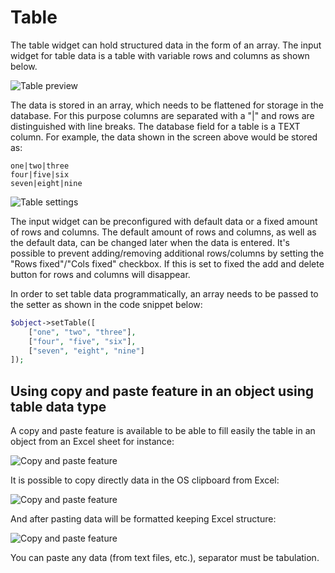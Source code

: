 # Table

The table widget can hold structured data in the form of an array. 
The input widget for table data is a table with variable rows and columns as shown below.

![Table preview](../../../img/Objects_Table_preview.png)

The data is stored in an array, which needs to be flattened for storage in the database. 
For this purpose columns are separated with a "|" and rows are distinguished with line breaks. 
The database field for a table is a TEXT column. 
For example, the data shown in the screen above would be stored as:

```
one|two|three
four|five|six
seven|eight|nine
```

![Table settings](../../../img/Objects_Table_settings.png)

The input widget can be preconfigured with default data or a fixed amount of rows and columns. 
The default amount of rows and columns, as well as the default data, can be changed later when the data is entered. It's possible to prevent adding/removing additional rows/columns by setting the "Rows fixed"/"Cols fixed" checkbox. If this is set to fixed the add and delete button for rows and columns will disappear.

In order to set table data programmatically, an array needs to be passed to the setter as shown in the code snippet below:

```php
$object->setTable([
    ["one", "two", "three"], 
    ["four", "five", "six"], 
    ["seven", "eight", "nine"]
]);
```


## Using copy and paste feature in an object using table data type

A copy and paste feature is available to be able to fill easily the table in an object from an Excel sheet for instance:

![Copy and paste feature](../../../img/Objects_Structured_Table_copyandpaste.png)

It is possible to copy directly data in the OS clipboard from Excel:

![Copy and paste feature](../../../img/Objects_Structured_Table_excel.png)

And after pasting data will be formatted keeping Excel structure:

![Copy and paste feature](../../../img/Objects_Structured_Table_copyandpasteresult.png)

You can paste any data (from text files, etc.), separator must be tabulation.

